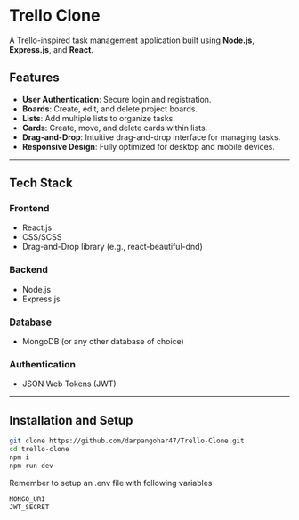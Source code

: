 # Trello Clone

A Trello-inspired task management application built using **Node.js**, **Express.js**, and **React**.

## Features

- **User Authentication**: Secure login and registration.
- **Boards**: Create, edit, and delete project boards.
- **Lists**: Add multiple lists to organize tasks.
- **Cards**: Create, move, and delete cards within lists.
- **Drag-and-Drop**: Intuitive drag-and-drop interface for managing tasks.
- **Responsive Design**: Fully optimized for desktop and mobile devices.

---

## Tech Stack

### Frontend
- React.js
- CSS/SCSS 
- Drag-and-Drop library (e.g., react-beautiful-dnd)

### Backend
- Node.js
- Express.js

### Database
- MongoDB (or any other database of choice)

### Authentication
- JSON Web Tokens (JWT)

---

## Installation and Setup

   ```bash
   git clone https://github.com/darpangohar47/Trello-Clone.git
   cd trello-clone
   npm i 
   npm run dev 
   ```

Remember to setup an .env file with following variables
```
MONGO_URI
JWT_SECRET

```

